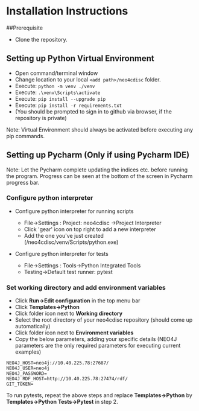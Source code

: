 # Installation Instructions

##Prerequisite
- Clone the repository.

## Setting up Python Virtual Environment

- Open command/terminal window
- Change location to your local ```<add path>/neo4cdisc``` folder.
- Execute: ```python -m venv ./venv```
- Execute: ```.\venv\Scripts\activate```
- Execute: ```pip install --upgrade pip```
- Execute: ```pip install -r requirements.txt```
- (You should be prompted to sign in to github via browser, if the repository is private)

Note: Virtual Environment should always be activated before executing any pip commands.

## Setting up Pycharm (Only if using Pycharm IDE)
Note: Let the Pycharm complete updating the indices etc. before running the program. Progress can be seen at the bottom of the screen in Pycharm progress bar.

### Configure python interpreter
- Configure python interpreter for running scripts
    - File->Settings : Project: neo4cdisc ->Project Interpreter
    - Click 'gear' icon on top right to add a new interpreter
    - Add the one you've just created (/neo4cdisc/venv/Scripts/python.exe)

- Configure python interpreter for tests
    - File->Settings : Tools->Python Integrated Tools
    - Testing->Default test runner: pytest

### Set working directory and add environment variables

- Click **Run->Edit configuration** in the top menu bar
- Click **Templates->Python**
- Click folder icon next to **Working directory**
- Select the root directory of your neo4cdisc repository (should come up automatically)
- Click folder icon next to **Environment variables**
- Copy the below parameters, adding your specific details (NEO4J parameters are the only required parameters for executing current examples)
```
NEO4J_HOST=neo4j://10.40.225.78:27687/
NEO4J_USER=neo4j
NEO4J_PASSWORD=
NEO4J_RDF_HOST=http://10.40.225.78:27474/rdf/
GIT_TOKEN=
```

To run pytests, repeat the above steps and replace **Templates->Python** by **Templates->Python Tests->Pytest** in step 2.


